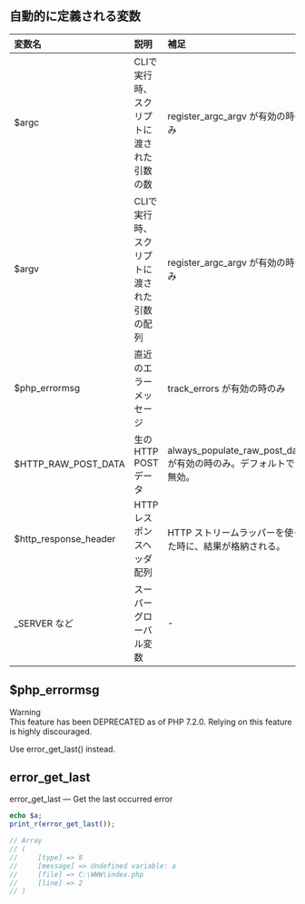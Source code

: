 ## 自動的に定義される変数

|  変数名                  |  説明                                   |  補足                                             |
|:------------------------|:---------------------------------------|:--------------------------------------------------|
|  $argc                  |  CLIで実行時、スクリプトに渡された引数の数    |  register_argc_argv が有効の時のみ                  |
|  $argv                  |  CLIで実行時、スクリプトに渡された引数の配列  |  register_argc_argv が有効の時のみ                  |
|  $php_errormsg          |  直近のエラーメッセージ                    |  track_errors が有効の時のみ                        |
|  $HTTP_RAW_POST_DATA    |  生のHTTP POSTデータ                     |  always_populate_raw_post_data が有効の時のみ。デフォルトでは無効。  |
|  $http_response_header  |  HTTPレスポンスヘッダ配列                  |  HTTP ストリームラッパーを使った時に、結果が格納される。  |
|  _SERVER など            |  スーパーグローバル変数                    |  -                                                |


## $php_errormsg
Warning  
This feature has been DEPRECATED as of PHP 7.2.0. Relying on this feature is highly discouraged.  

Use error_get_last() instead.  


## error_get_last
error_get_last — Get the last occurred error  
```php
echo $a;
print_r(error_get_last());

// Array
// (
//     [type] => 8
//     [message] => Undefined variable: a
//     [file] => C:\WWW\index.php
//     [line] => 2
// )
```


